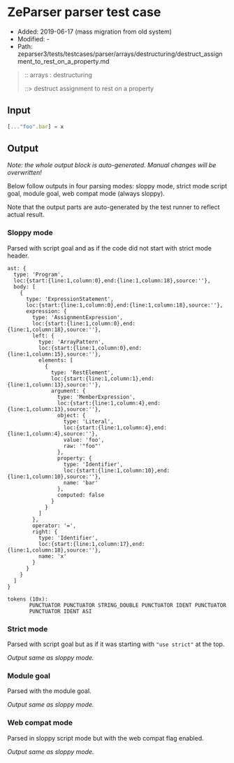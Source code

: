 # ZeParser parser test case

- Added: 2019-06-17 (mass migration from old system)
- Modified: -
- Path: zeparser3/tests/testcases/parser/arrays/destructuring/destruct_assignment_to_rest_on_a_property.md

> :: arrays : destructuring
>
> ::> destruct assignment to rest on a property

## Input

`````js
[..."foo".bar] = x
`````

## Output

_Note: the whole output block is auto-generated. Manual changes will be overwritten!_

Below follow outputs in four parsing modes: sloppy mode, strict mode script goal, module goal, web compat mode (always sloppy).

Note that the output parts are auto-generated by the test runner to reflect actual result.

### Sloppy mode

Parsed with script goal and as if the code did not start with strict mode header.

`````
ast: {
  type: 'Program',
  loc:{start:{line:1,column:0},end:{line:1,column:18},source:''},
  body: [
    {
      type: 'ExpressionStatement',
      loc:{start:{line:1,column:0},end:{line:1,column:18},source:''},
      expression: {
        type: 'AssignmentExpression',
        loc:{start:{line:1,column:0},end:{line:1,column:18},source:''},
        left: {
          type: 'ArrayPattern',
          loc:{start:{line:1,column:0},end:{line:1,column:15},source:''},
          elements: [
            {
              type: 'RestElement',
              loc:{start:{line:1,column:1},end:{line:1,column:13},source:''},
              argument: {
                type: 'MemberExpression',
                loc:{start:{line:1,column:4},end:{line:1,column:13},source:''},
                object: {
                  type: 'Literal',
                  loc:{start:{line:1,column:4},end:{line:1,column:4},source:''},
                  value: 'foo',
                  raw: '"foo"'
                },
                property: {
                  type: 'Identifier',
                  loc:{start:{line:1,column:10},end:{line:1,column:10},source:''},
                  name: 'bar'
                },
                computed: false
              }
            }
          ]
        },
        operator: '=',
        right: {
          type: 'Identifier',
          loc:{start:{line:1,column:17},end:{line:1,column:18},source:''},
          name: 'x'
        }
      }
    }
  ]
}

tokens (10x):
       PUNCTUATOR PUNCTUATOR STRING_DOUBLE PUNCTUATOR IDENT PUNCTUATOR
       PUNCTUATOR IDENT ASI
`````

### Strict mode

Parsed with script goal but as if it was starting with `"use strict"` at the top.

_Output same as sloppy mode._

### Module goal

Parsed with the module goal.

_Output same as sloppy mode._

### Web compat mode

Parsed in sloppy script mode but with the web compat flag enabled.

_Output same as sloppy mode._
